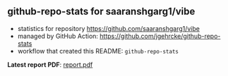 ## github-repo-stats for saaranshgarg1/vibe

- statistics for repository https://github.com/saaranshgarg1/vibe
- managed by GitHub Action: https://github.com/jgehrcke/github-repo-stats
- workflow that created this README: `github-repo-stats`

**Latest report PDF**: [report.pdf](https://github.com/saaranshgarg1/vibe/raw/github-repo-stats/saaranshgarg1/vibe/latest-report/report.pdf)

